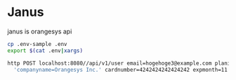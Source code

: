 # Janus

janus is orangesys api

```sh
cp .env-sample .env
export $(cat .env|xargs)
```

```sh
http POST localhost:8080//api/v1/user email=hogehoge3@example.com planid=promeunit \
  'companyname=Orangesys Inc.' cardnumber=4242424242424242 expmonth=11 expyear=23 cvc=123
```
